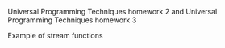 Universal Programming Techniques homework 2
and 
Universal Programming Techniques homework 3

Example of stream functions 

